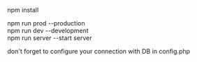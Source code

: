  npm install
  
 npm run prod   --production<br>
 npm run dev    --development<br>
 npm run server --start server<br>
 
 don't forget to configure your connection with DB in config.php

